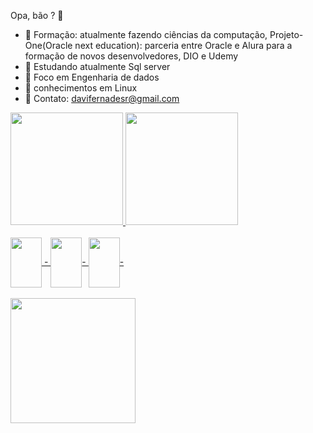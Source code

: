 Opa, bão ? 👋

 - 📙 Formação: atualmente fazendo ciências da computação, Projeto-One(Oracle next education): parceria entre Oracle e Alura para a formação de novos desenvolvedores, DIO e Udemy
- 📙 Estudando atualmente Sql server
- 📙 Foco em Engenharia de dados
- 📙 conhecimentos em Linux
- 💬 Contato: davifernadesr@gmail.com 

<div >
  <a href="https://github.com/DaviFernandes01">
  <img height="180em" src="https://github-readme-stats.vercel.app/api?username=DaviFernandes01&show_icons=true&theme=dark&include_all_commits=true&count_private=true"/>
  <img height="180em" src="https://github-readme-stats.vercel.app/api/top-langs/?username=DaviFernandes01&layout=compact&langs_count=7&theme=dark"/>
</div>
  
  
  <div style="display: inline_block"><br>
  <img align="center"  height="80" width="50" src="https://cdn.jsdelivr.net/gh/devicons/devicon/icons/git/git-original.svg"> -
  <img align="center"  height="80" width="50" src="https://cdn.jsdelivr.net/gh/devicons/devicon/icons/linux/linux-original.svg">-
  <img align="center"  height="80" width="50" src="https://cdn.jsdelivr.net/gh/devicons/devicon/icons/amazonwebservices/amazonwebservices-original-wordmark.svg">-
  
         

</div>
  
 <div>
   <br>
   <a href="https://api.whatsapp.com/send?phone=5534998733098" target="_Blank"><img heigth="200" width="200" src="https://img.shields.io/badge/WhatsApp-25D366?style=for-the-badge&logo=whatsapp&logoColor=white" target="_Blank"></a>
  </div>

